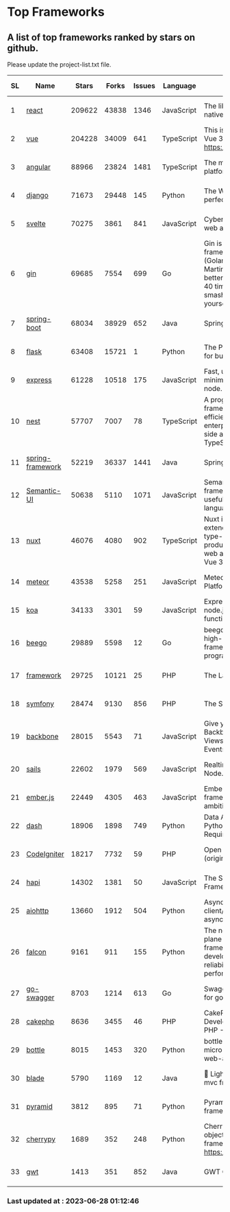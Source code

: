 # Top Frameworks
## A list of top frameworks ranked by stars on github.  
Please update the project-list.txt file.

| SL| Name  | Stars| Forks| Issues | Language | Description | Last Commit |
| --| ------| -----| ---- | ------ | -------- | ----------- | ----------- |
| 1 | [react](https://github.com/facebook/react) | 209622 | 43838 | 1346 | JavaScript | The library for web and native user interfaces | 2023-06-27 21:10:35 |
| 2 | [vue](https://github.com/vuejs/vue) | 204228 | 34009 | 641 | TypeScript | This is the repo for Vue 2. For Vue 3, go to https://github.com/vuejs/core | 2023-04-27 09:43:19 |
| 3 | [angular](https://github.com/angular/angular) | 88966 | 23824 | 1481 | TypeScript | The modern web developer’s platform | 2023-06-27 22:59:53 |
| 4 | [django](https://github.com/django/django) | 71673 | 29448 | 145 | Python | The Web framework for perfectionists with deadlines. | 2023-06-27 18:05:08 |
| 5 | [svelte](https://github.com/sveltejs/svelte) | 70275 | 3861 | 841 | JavaScript | Cybernetically enhanced web apps | 2023-06-27 15:17:03 |
| 6 | [gin](https://github.com/gin-gonic/gin) | 69685 | 7554 | 699 | Go | Gin is a HTTP web framework written in Go (Golang). It features a Martini-like API with much better performance -- up to 40 times faster. If you need smashing performance, get yourself some Gin. | 2023-06-05 01:52:39 |
| 7 | [spring-boot](https://github.com/spring-projects/spring-boot) | 68034 | 38929 | 652 | Java | Spring Boot | 2023-06-27 19:31:16 |
| 8 | [flask](https://github.com/pallets/flask) | 63408 | 15721 | 1 | Python | The Python micro framework for building web applications. | 2023-06-27 21:18:56 |
| 9 | [express](https://github.com/expressjs/express) | 61228 | 10518 | 175 | JavaScript | Fast, unopinionated, minimalist web framework for node. | 2023-05-16 01:53:48 |
| 10 | [nest](https://github.com/nestjs/nest) | 57707 | 7007 | 78 | TypeScript | A progressive Node.js framework for building efficient, scalable, and enterprise-grade server-side applications with TypeScript/JavaScript 🚀 | 2023-06-27 06:32:19 |
| 11 | [spring-framework](https://github.com/spring-projects/spring-framework) | 52219 | 36337 | 1441 | Java | Spring Framework | 2023-06-27 20:20:06 |
| 12 | [Semantic-UI](https://github.com/Semantic-Org/Semantic-UI) | 50638 | 5110 | 1071 | JavaScript | Semantic is a UI component framework based around useful principles from natural language. | 2023-01-11 17:05:32 |
| 13 | [nuxt](https://github.com/nuxt/nuxt) | 46076 | 4080 | 902 | TypeScript | Nuxt is an intuitive and extendable way to create type-safe, performant and production-grade full-stack web apps and websites with Vue 3. | 2023-06-27 11:27:11 |
| 14 | [meteor](https://github.com/meteor/meteor) | 43538 | 5258 | 251 | JavaScript | Meteor, the JavaScript App Platform | 2023-06-01 19:53:32 |
| 15 | [koa](https://github.com/koajs/koa) | 34133 | 3301 | 59 | JavaScript | Expressive middleware for node.js using ES2017 async functions | 2023-05-17 07:50:49 |
| 16 | [beego](https://github.com/beego/beego) | 29889 | 5598 | 12 | Go | beego is an open-source, high-performance web framework for the Go programming language. | 2023-06-26 05:41:08 |
| 17 | [framework](https://github.com/laravel/framework) | 29725 | 10121 | 25 | PHP | The Laravel Framework. | 2023-06-27 21:32:35 |
| 18 | [symfony](https://github.com/symfony/symfony) | 28474 | 9130 | 856 | PHP | The Symfony PHP framework | 2023-06-26 16:38:40 |
| 19 | [backbone](https://github.com/jashkenas/backbone) | 28015 | 5543 | 71 | JavaScript | Give your JS App some Backbone with Models, Views, Collections, and Events | 2023-01-04 11:09:21 |
| 20 | [sails](https://github.com/balderdashy/sails) | 22602 | 1979 | 569 | JavaScript | Realtime MVC Framework for Node.js | 2023-06-23 21:57:40 |
| 21 | [ember.js](https://github.com/emberjs/ember.js) | 22449 | 4305 | 463 | JavaScript | Ember.js - A JavaScript framework for creating ambitious web applications | 2023-06-26 22:40:05 |
| 22 | [dash](https://github.com/plotly/dash) | 18906 | 1898 | 749 | Python | Data Apps & Dashboards for Python. No JavaScript Required. | 2023-06-27 17:59:13 |
| 23 | [CodeIgniter](https://github.com/bcit-ci/CodeIgniter) | 18217 | 7732 | 59 | PHP | Open Source PHP Framework (originally from EllisLab) | 2023-04-07 17:57:13 |
| 24 | [hapi](https://github.com/hapijs/hapi) | 14302 | 1381 | 50 | JavaScript | The Simple, Secure Framework Developers Trust | 2023-04-24 22:09:20 |
| 25 | [aiohttp](https://github.com/aio-libs/aiohttp) | 13660 | 1912 | 504 | Python | Asynchronous HTTP client/server framework for asyncio and Python | 2023-06-09 18:30:52 |
| 26 | [falcon](https://github.com/falconry/falcon) | 9161 | 911 | 155 | Python | The no-magic web data plane API and microservices framework for Python developers, with a focus on reliability, correctness, and performance at scale. | 2023-06-04 18:45:06 |
| 27 | [go-swagger](https://github.com/go-swagger/go-swagger) | 8703 | 1214 | 613 | Go | Swagger 2.0 implementation for go | 2023-06-24 18:38:19 |
| 28 | [cakephp](https://github.com/cakephp/cakephp) | 8636 | 3455 | 46 | PHP | CakePHP: The Rapid Development Framework for PHP - Official Repository | 2023-06-23 21:06:50 |
| 29 | [bottle](https://github.com/bottlepy/bottle) | 8015 | 1453 | 320 | Python | bottle.py is a fast and simple micro-framework for python web-applications. | 2022-09-05 15:24:52 |
| 30 | [blade](https://github.com/lets-blade/blade) | 5790 | 1169 | 12 | Java | :rocket: Lightning fast and elegant mvc framework for Java8 | 2023-06-16 05:18:49 |
| 31 | [pyramid](https://github.com/Pylons/pyramid) | 3812 | 895 | 71 | Python | Pyramid - A Python web framework | 2023-05-11 06:49:29 |
| 32 | [cherrypy](https://github.com/cherrypy/cherrypy) | 1689 | 352 | 248 | Python | CherryPy is a pythonic, object-oriented HTTP framework.      https://cherrypy.dev | 2023-05-04 23:04:12 |
| 33 | [gwt](https://github.com/gwtproject/gwt) | 1413 | 351 | 852 | Java | GWT Open Source Project | 2023-06-26 02:16:13 |

### Last updated at : 2023-06-28 01:12:46
